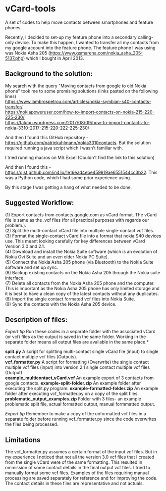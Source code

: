 # vCard-tools
A set of codes to help move contacts between smartphones and feature phones.  

Recently, I decided to set-up my feature phone into a secondary calling-only device. To make this happen, I wanted to transfer all my contacts from my google account into the feature phone. The feature phone I was using was Nokia Asha 205 (https://www.gsmarena.com/nokia_asha_205-5137.php) which I bought in April 2013.  

## Background to the solution:

My search with the query "Moving contacts from google to old Nokia phone" took me to some promising solutions (links pasted on the following lines)  
https://www.lambrospetrou.com/articles/nokia-symbian-s40-contacts-transfer/  
https://nokiapoweruser.com/how-to-import-contacts-on-nokia-215-220-225-230/   
https://talubu.wordpress.com/2017/08/09/how-to-import-contacts-to-nokia-3310-2017-215-220-222-225-230/  

And then I found this GitHub repository - https://github.com/patrickuhlmann/nokia3310contacts. But the solution required running a java script which I wasn't familiar with.

I tried running macros on MS Excel (Couldn't find the link to this solution)

And then I found this - https://gist.github.com/in4lio/1e16ead4ebe459919ae6551544cc3b22. This was a Python code, which I had some prior experience using.

By this stage I was getting a hang of what needed to be done.

## Suggested Workflow:  

(1) Export contacts from contacts.google.com as vCard format. The vCard file is same as the .vcf files (for all practical purposes with regards our problem.).  
(2) Split the multi-contact vCard file into multiple single-contact vcf files.  
(3) Format the single-contact vCard file into a format that nokia S40 devices use. This meant looking carefully for key differences between vCard Version 3.0 and 2.1.  
(4) Download and install the Nokia Suite software (which is an evolution of Nokia Ovi Suite and an even older Nokia PC Suite).  
(5) Connect the Nokia Asha 205 phone (via Bluetooth) to the Nokia Suite software and set up sync.  
(6) Backup existing contacts on the Nokia Asha 205 through the Nokia suite interface.  
(7) Delete all contacts from the Nokia Asha 205 phone and the computer. This is important as the Nokia Asha 205 phone has only limited storage and it is best to have a clean copy of the latest contacts without any duplicates.  
(8) Import the single contact formated vcf files into Nokia Suite.  
(9) Sync the contacts with the Nokia Asha 205 device.    

## Description of files:
*Expert tip* Run these codes in a separate folder with the associated vCard (or vcf) files as the output is saved in the same folder. Working in the separate folder means all output files are available in the same place.*  

**split.py** A script for splitting multi-contact single vCard file (input) to single contact multiple vcf files (Outputs).  
**vcf_formatter.py** A script for formatting (Overwrite) the single contact multiple vcf files (input) into version 2.1 single contact multiple vcf files (Output)  
**example_multicontact_vCard.vcf** An example export of 3 contacts from google contacts. 
**example-split-folder.zip** An example folder after executing the split.py program.
**example-formatted-folder.zip** An example folder after executing vcf_formatter.py on a copy of the split files.
**problematic_output_examples.zip** Folder with 3 files- an example problematic split file, actual formatted output, manual formmatted output.

*Expert tip* Remember to make a copy of the unformatted vcf files in a separate folder before running vcf_formatter.py since the code overwrites the files being processed.

## Limitations
The vcf_formatter.py assumes a certain format of the input vcf files. But in my experience I noticed that not all the version 3.0 vcf files that I created from the single vCard were of the same formatting. This resulted in ommission of some contact details in the final output vcf files. I tried to manually format some vcf files. Examples of the files requiring manual processing are saved separately for reference and for improving the code. The contact details in these files are representative and not actuals.

